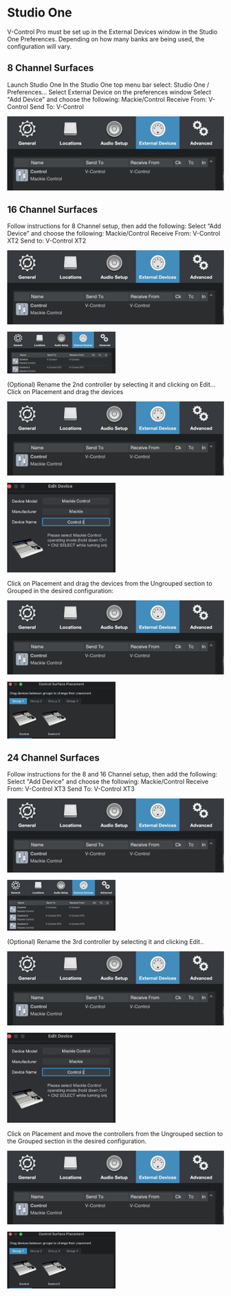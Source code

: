 # Studio One

V-Control Pro must be set up in the External Devices window in the Studio One Preferences.  Depending on how many banks are being used, the configuration will vary.

## 8 Channel Surfaces

Launch Studio One
In the Studio One top menu bar select: Studio One / Preferences...
Select External Device on the preferences window
Select "Add Device" and choose the following:
Mackie/Control
Receive From: V-Control
Send To: V-Control

![8 Channel Surfaces](./images/s1dev1.png "8 Channel Surfaces")

## 16 Channel Surfaces

Follow instructions for 8 Channel setup, then add the following:
Select “Add Device” and choose the following:
Mackie/Control
Receive From: V-Control XT2
Send to: V-Control XT2

![8 Channel Surfaces](./images/s1dev1.png "8 Channel Surfaces")

<img src="./images/s1dev2.png" style="width:50%"></img>

(Optional) Rename the 2nd controller by selecting it and clicking on Edit…
Click on Placement and drag the devices

![8 Channel Surfaces](./images/s1dev1.png "8 Channel Surfaces")

<img src="./images/s1name2.png" style="width:50%"></img>

Click on Placement and drag the devices from the Ungrouped section to Grouped in the desired configuration:

![8 Channel Surfaces](./images/s1dev1.png "8 Channel Surfaces")

<img src="./images/s1group2.png" style="width:50%"></img>

## 24 Channel Surfaces

Follow instructions for the 8 and 16 Channel setup, then add the following:
Select "Add Device" and choose the following:
Mackie/Control
Receive From: V-Control XT3
Send To: V-Control XT3

![8 Channel Surfaces](./images/s1dev1.png "8 Channel Surfaces")

<img src="./images/s1dev3.png" style="width:50%"></img>

(Optional) Rename the 3rd controller by selecting it and clicking Edit..

![8 Channel Surfaces](./images/s1dev1.png "8 Channel Surfaces")

<img src="./images/s1name2.png" style="width:50%"></img>

Click on Placement and move the controllers from the Ungrouped section to the Grouped section in the desired configuration.

![8 Channel Surfaces](./images/s1dev1.png "8 Channel Surfaces")

<img src="./images/s1group2.png" style="width:50%"></img>
